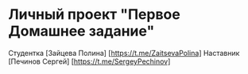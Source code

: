 # Личный проект "Первое Домашнее задание"
Студентка [Зайцева Полина] [https://t.me/ZaitsevaPolina]
Наставник [Печинов Сергей] [https://t.me/SergeyPechinov]